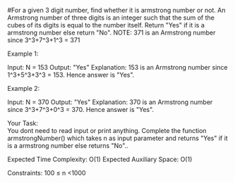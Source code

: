 #For a given 3 digit number, find whether it is armstrong number or not. An Armstrong number of three digits is an integer such that the sum of the cubes of its digits is equal to the number itself. Return "Yes" if it is a armstrong number else return "No".
NOTE: 371 is an Armstrong number since  3^3+7^3+1^3 = 371

Example 1:

Input: N = 153
Output: "Yes"
Explanation: 153 is an Armstrong number
since 1^3+5^3+3^3 = 153.
Hence answer is "Yes".

Example 2:

Input: N = 370
Output: "Yes"
Explanation: 370 is an Armstrong number
since 3^3+7^3+0^3 = 370.
Hence answer is "Yes".


Your Task:  
You dont need to read input or print anything. Complete the function armstrongNumber() which takes n as input parameter and returns "Yes" if it is a armstrong number else returns "No"..

Expected Time Complexity: O(1)
Expected Auxiliary Space: O(1)

Constraints:
100 ≤ n <1000
